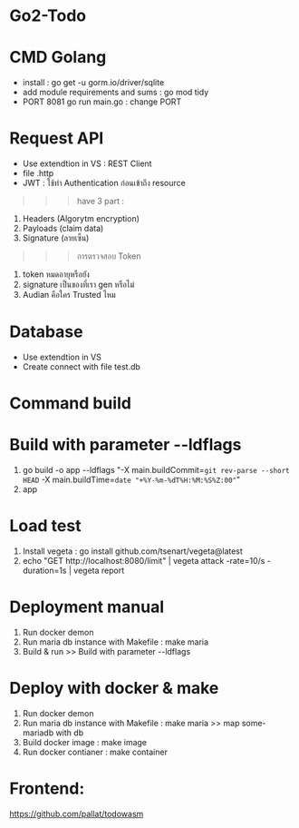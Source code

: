 # Go2-Todo

# CMD Golang
- install : go get -u gorm.io/driver/sqlite
- add module requirements and sums : go mod tidy
- PORT 8081 go run main.go : change PORT


# Request API
- Use extendtion in VS : REST Client
- file .http
- JWT : ใช้ทำ Authentication ก่อนเข้าถึง resource
>>> have 3 part : 
1. Headers (Algorytm encryption) 
2. Payloads (claim data) 
3. Signature (ลายเซ็น)
>>> การตรวจสอบ Token
1. token หมดอายุหรือยัง
2. signature เป็นของที่เรา gen หรือไม่
3. Audian คือใคร Trusted ไหม

# Database
- Use extendtion in VS
- Create connect with file test.db


# Command  build
# Build with parameter --ldflags
1. go build -o app --ldflags "-X main.buildCommit=`git rev-parse --short HEAD` -X main.buildTime=`date "+%Y-%m-%dT%H:%M:%S%Z:00"`"
2. app


# Load test
1. Install vegeta : go install github.com/tsenart/vegeta@latest
2. echo "GET http://localhost:8080/limit" | vegeta attack -rate=10/s -duration=1s | vegeta report

# Deployment manual
1. Run docker demon
2. Run maria db instance with Makefile : make maria
3. Build & run >> Build with parameter --ldflags

# Deploy with docker & make
1. Run docker demon
2. Run maria db instance with Makefile : make maria >> map some-mariadb with db
3. Build docker image : make image
4. Run docker contianer : make container


# Frontend:
https://github.com/pallat/todowasm